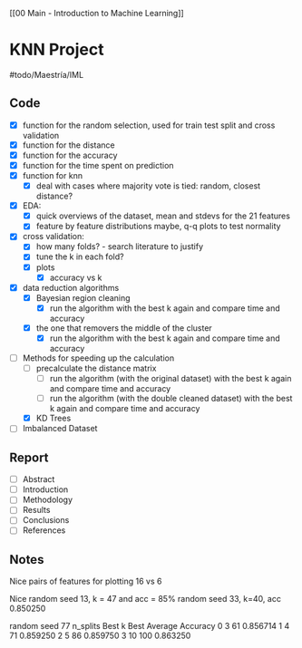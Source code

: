 [[00 Main - Introduction to Machine Learning]]
# KNN Project
#todo/Maestría/IML
## Code
- [x] function for the random selection, used for train test split and cross validation
- [x] function for the distance
- [x] function for the accuracy
- [x] function for the time spent on prediction
- [x] function for knn
	- [x] deal with cases where majority vote is tied: random, closest distance?
- [x] EDA:
	- [x] quick overviews of the dataset, mean and stdevs for the 21 features
	- [x] feature by feature distributions maybe, q-q plots to test normality
- [x] cross validation:
	- [x] how many folds? - search literature to justify
	- [x] tune the k in each fold?
	- [x] plots
		- [x] accuracy vs k
- [x] data reduction algorithms
	- [x] Bayesian region cleaning
		- [x] run the algorithm with the best k again and compare time and accuracy
	- [x] the one that removers the middle of the cluster 
		- [x] run the algorithm with the best k again and compare time and accuracy
- [ ] Methods for speeding up the calculation
	- [ ] precalculate the distance matrix
		- [ ] run the algorithm (with the original dataset) with the best k again and compare time and accuracy
		- [ ] run the algorithm (with the double cleaned dataset) with the best k again and compare time and accuracy
	- [x] KD Trees
- [ ] Imbalanced Dataset

## Report
- [ ] Abstract
- [ ] Introduction
- [ ] Methodology
- [ ] Results
- [ ] Conclusions
- [ ] References

## Notes 
Nice pairs of features for plotting
16 vs 6

Nice random seed 13, k = 47 and acc = 85%
random seed 33, k=40, acc 0.850250


random seed 77
   n_splits  Best k  Best Average Accuracy
0         3      61               0.856714
1         4      71               0.859250
2         5      86               0.859750
3        10     100               0.863250
